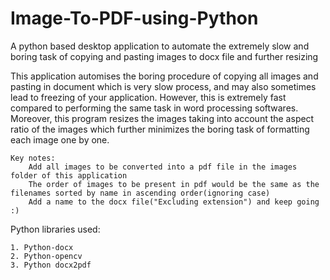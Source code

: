 # Image-To-PDF-using-Python
A python based desktop application to automate the extremely slow and boring task of copying and pasting images to docx file and further resizing 

This application automises the boring procedure of copying all images and pasting in document which is very slow process,
    and may also sometimes lead to freezing of your application. However, this is extremely fast compared to 
    performing the same task in word processing softwares. Moreover, this program resizes the images taking into account the aspect ratio
    of the images which further minimizes the boring task of formatting each image one by one.    

    Key notes:
        Add all images to be converted into a pdf file in the images folder of this application
        The order of images to be present in pdf would be the same as the filenames sorted by name in ascending order(ignoring case)
        Add a name to the docx file("Excluding extension") and keep going :)
        
       

Python libraries used:

    1. Python-docx
    2. Python-opencv
    3. Python docx2pdf
